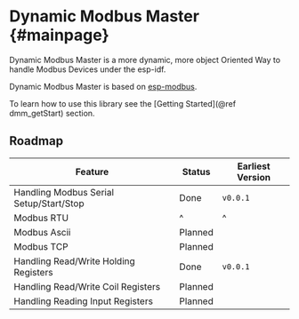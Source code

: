 # Dynamic Modbus Master {#mainpage}

Dynamic Modbus Master is a more dynamic, more object Oriented Way to handle Modbus Devices under the
esp-idf. 

Dynamic Modbus Master is based on [esp-modbus](https://github.com/espressif/esp-modbus).

To learn how to use this library see the [Getting Started](@ref dmm_getStart) section.

## Roadmap

| Feature                                 | Status  | Earliest Version |
|-----------------------------------------|---------|------------------|
| Handling Modbus Serial Setup/Start/Stop | Done    | `v0.0.1`         |
| Modbus RTU                              | ^       | ^                |
| Modbus Ascii                            | Planned |                  |
| Modbus TCP                              | Planned |                  |
| Handling Read/Write Holding Registers   | Done    | `v0.0.1`         |
| Handling Read/Write Coil Registers      | Planned |                  |
| Handling Reading Input Registers        | Planned |                  |